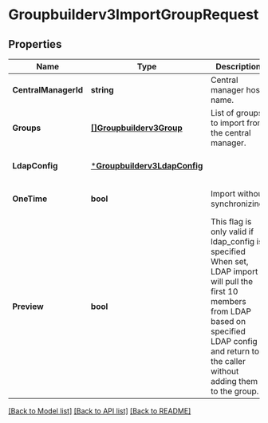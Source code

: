 # Groupbuilderv3ImportGroupRequest

## Properties
Name | Type | Description | Notes
------------ | ------------- | ------------- | -------------
**CentralManagerId** | **string** | Central manager host name. | [optional] [default to null]
**Groups** | [**[]Groupbuilderv3Group**](groupbuilderv3Group.md) | List of groups to import from the central manager. | [optional] [default to null]
**LdapConfig** | [***Groupbuilderv3LdapConfig**](groupbuilderv3LdapConfig.md) |  | [optional] [default to null]
**OneTime** | **bool** | Import without synchronizing. | [optional] [default to null]
**Preview** | **bool** | This flag is only valid if ldap_config is specified When set, LDAP import will pull the first 10 members from LDAP based on specified  LDAP config and return to the caller without adding them to the group. | [optional] [default to null]

[[Back to Model list]](../README.md#documentation-for-models) [[Back to API list]](../README.md#documentation-for-api-endpoints) [[Back to README]](../README.md)

